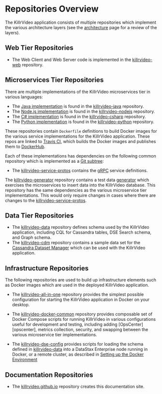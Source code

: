 # Repositories Overview

The KillrVideo application consists of multiple repositories which implement the various architecture 
layers (see the [architecture][architecture] page for a review of the layers).

## Web Tier Repositories

- The Web Client and Web Server code is implemented in the [killrvideo-web][killrvideo-web] repository.

## Microservices Tier Repositories

There are multiple implementations of the KillrVideo microservices tier in various languages:

- The [Java implementation][java] is found in the [killrvideo-java][killrvideo-java] repository.
- The [Node.js implementation][nodejs] is found in the [killrvideo-nodejs][killrvideo-nodejs] repository.
- The [C# implementation][c-sharp] is found in the [killrvideo-csharp][killrvideo-csharp] repository.
- The [Python implementation][python] is found in the [killrvideo-python][killrvideo-python] repository.

These repositories contain `Dockerfile` definitions to build Docker images for the various service 
implementations for the KillrVideo application. These repos are linked to [Travis CI][travis], which builds the 
Docker images and publishes them to [DockerHub][DockerHub]. 

Each of these implementations has dependencies on the following common repository which is implemented as a
[Git subtree][git-subtree]:

- The [killrvideo-service-protos][killrvideo-service-protos] contains the [gRPC][grpc] service definitions. 


The [killrvideo-generator][killrvideo-generator] repository contains a test data [generator][generator] which exercises
the microservices to insert data into the KillrVideo database. This repository has the same dependencies as the 
various microservice tier implementations. This would only require changes in cases where there are changes to the 
[killrvideo-service-protos][killrvideo-service-protos].

## Data Tier Repositories

- The [killrvideo-data][killrvideo-data] repository defines schema used by the KillrVideo application, including CQL for 
Cassandra tables, DSE Search schema, and Graph schema.
- The [killrvideo-cdm][killrvideo-cdm] repository contains a sample data set for the [Cassandra Dataset Manager][cdm]
which can be used with the KillrVideo application.

## Infrastructure Repositories

The following repositories are used to build up infrastructure elements such as Docker images
which are used in the deployed KillrVideo application. 

- The [killrvideo-all-in-one][killrvideo-all-in-one] repository provides the simplest possible configuration for 
starting the KillrVideo application in Docker on your desktop.

- The [killrvideo-docker-common][killrvideo-docker-common] repository provides composable set of Docker Compose 
scripts for running KillrVideo in various configurations useful for development and testing, including adding
[OpsCenter][opscenter], metrics collection, security, and swapping between the various microservice tier 
implementations.

- The [killrvideo-dse-config][killrvideo-dse-config] provides scripts for loading the schema defined in 
[killrvideo-data][killrvideo-data] into a DataStax Enterprise node running in Docker, or a remote cluster, as
described in [Setting up the Docker Environment][setup-docker-environment]

 
 ## Documentation Repositories
 
- The [killrvideo.github.io][killrvideo.github.io] repository creates this documentation site.  


[architecture]: /docs/guides/architecture
[killrvideo-web]: https://github.com/KillrVideo/killrvideo-web
[killrvideo-java]: https://github.com/KillrVideo/killrvideo-java
[killrvideo-nodejs]: https://github.com/KillrVideo/killrvideo-nodejs
[killrvideo-csharp]: https://github.com/KillrVideo/killrvideo-csharp
[killrvideo-python]: https://github.com/KillrVideo/killrvideo-python
[git-subtree]: https://www.atlassian.com/blog/git/alternatives-to-git-submodule-git-subtree
[killrvideo-data]: https://github.com/KillrVideo/killrvideo-data
[killrvideo-service-protos]: https://github.com/KillrVideo/killrvideo-service-protos
[killrvideo-docker-common]: https://github.com/KillrVideo/killrvideo-docker-common
[killrvideo-all-in-one]: https://github.com/KillrVideo/killrvideo-all-in-one
[killrvideo-cdm]: https://github.com/KillrVideo/killrvideo-cdm
[killrvideo-generator]: https://github.com/KillrVideo/killrvideo-generator
[killrvideo.github.io]: https://github.com/KillrVideo/killrvideo.github.io
[travis]: https://travis-ci.org/KillrVideo
[DockerHub]: https://hub.docker.com/
[cdm]: http://cdm.readthedocs.io/en/latest/
[grpc]: http://www.grpc.io/
[killrvideo-dse-config]: https://github.com/KillrVideo/killrvideo-dse-config
[setup-docker-environment]: /docs/development/setup-docker-environment/
[c-sharp]: /docs/languages/c-sharp/
[nodejs]: /docs/languages/nodejs/
[java]: /docs/languages/java/
[python]: /docs/languages/python/
[generator]: /docs/development/generating-sample-data/